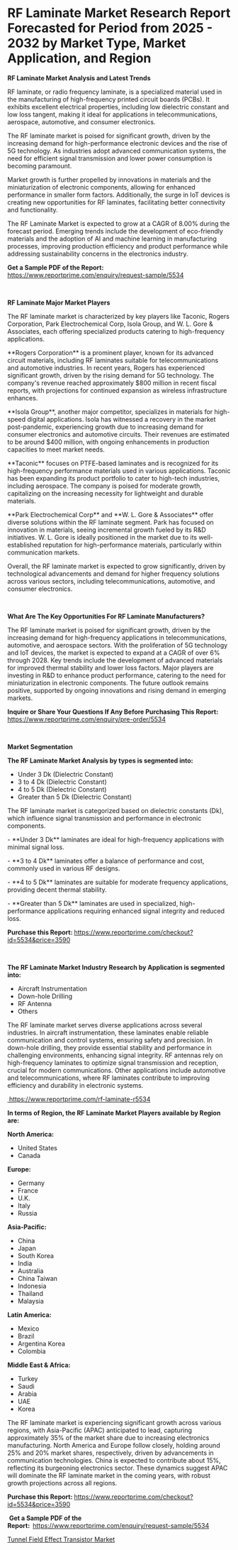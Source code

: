 <p><h1>RF Laminate Market Research Report Forecasted for Period from 2025 -  2032 by Market Type, Market Application, and Region</h1></p><p><strong>RF Laminate Market Analysis and Latest Trends</strong></p>
<p><p>RF laminate, or radio frequency laminate, is a specialized material used in the manufacturing of high-frequency printed circuit boards (PCBs). It exhibits excellent electrical properties, including low dielectric constant and low loss tangent, making it ideal for applications in telecommunications, aerospace, automotive, and consumer electronics.</p><p>The RF laminate market is poised for significant growth, driven by the increasing demand for high-performance electronic devices and the rise of 5G technology. As industries adopt advanced communication systems, the need for efficient signal transmission and lower power consumption is becoming paramount.</p><p>Market growth is further propelled by innovations in materials and the miniaturization of electronic components, allowing for enhanced performance in smaller form factors. Additionally, the surge in IoT devices is creating new opportunities for RF laminates, facilitating better connectivity and functionality.</p><p>The RF Laminate Market is expected to grow at a CAGR of 8.00% during the forecast period. Emerging trends include the development of eco-friendly materials and the adoption of AI and machine learning in manufacturing processes, improving production efficiency and product performance while addressing sustainability concerns in the electronics industry.</p></p>
<p><strong>Get a Sample PDF of the Report:&nbsp;</strong> <a href="https://www.reportprime.com/enquiry/request-sample/5534?utm_campaign=3513&utm_medium=2&utm_source=Github&utm_content=ia&utm_term=19032025&utm_id=rf-laminate">https://www.reportprime.com/enquiry/request-sample/5534</a></p>
<p>&nbsp;</p>
<p><strong>RF Laminate Major Market Players</strong></p>
<p><p>The RF laminate market is characterized by key players like Taconic, Rogers Corporation, Park Electrochemical Corp, Isola Group, and W. L. Gore & Associates, each offering specialized products catering to high-frequency applications.</p><p>**Rogers Corporation** is a prominent player, known for its advanced circuit materials, including RF laminates suitable for telecommunications and automotive industries. In recent years, Rogers has experienced significant growth, driven by the rising demand for 5G technology. The company's revenue reached approximately $800 million in recent fiscal reports, with projections for continued expansion as wireless infrastructure enhances.</p><p>**Isola Group**, another major competitor, specializes in materials for high-speed digital applications. Isola has witnessed a recovery in the market post-pandemic, experiencing growth due to increasing demand for consumer electronics and automotive circuits. Their revenues are estimated to be around $400 million, with ongoing enhancements in production capacities to meet market needs.</p><p>**Taconic** focuses on PTFE-based laminates and is recognized for its high-frequency performance materials used in various applications. Taconic has been expanding its product portfolio to cater to high-tech industries, including aerospace. The company is poised for moderate growth, capitalizing on the increasing necessity for lightweight and durable materials.</p><p>**Park Electrochemical Corp** and **W. L. Gore & Associates** offer diverse solutions within the RF laminate segment. Park has focused on innovation in materials, seeing incremental growth fueled by its R&D initiatives. W. L. Gore is ideally positioned in the market due to its well-established reputation for high-performance materials, particularly within communication markets.</p><p>Overall, the RF laminate market is expected to grow significantly, driven by technological advancements and demand for higher frequency solutions across various sectors, including telecommunications, automotive, and consumer electronics.</p></p>
<p>&nbsp;</p>
<p><strong>What Are The Key Opportunities For RF Laminate Manufacturers?</strong></p>
<p><p>The RF laminate market is poised for significant growth, driven by the increasing demand for high-frequency applications in telecommunications, automotive, and aerospace sectors. With the proliferation of 5G technology and IoT devices, the market is expected to expand at a CAGR of over 6% through 2028. Key trends include the development of advanced materials for improved thermal stability and lower loss factors. Major players are investing in R&D to enhance product performance, catering to the need for miniaturization in electronic components. The future outlook remains positive, supported by ongoing innovations and rising demand in emerging markets.</p></p>
<p><strong>Inquire or Share Your Questions If Any Before Purchasing This Report:</strong> <a href="https://www.reportprime.com/enquiry/pre-order/5534?utm_campaign=3513&utm_medium=2&utm_source=Github&utm_content=ia&utm_term=19032025&utm_id=rf-laminate">https://www.reportprime.com/enquiry/pre-order/5534</a></p>
<p>&nbsp;</p>
<p><strong>Market Segmentation</strong></p>
<p><strong>The RF Laminate Market Analysis by types is segmented into:</strong></p>
<p><ul><li>Under 3 Dk (Dielectric Constant)</li><li>3 to 4 Dk (Dielectric Constant)</li><li>4 to 5 Dk (Dielectric Constant)</li><li>Greater than 5 Dk (Dielectric Constant)</li></ul></p>
<p><p>The RF laminate market is categorized based on dielectric constants (Dk), which influence signal transmission and performance in electronic components. </p><p>- **Under 3 Dk** laminates are ideal for high-frequency applications with minimal signal loss.</p><p>- **3 to 4 Dk** laminates offer a balance of performance and cost, commonly used in various RF designs.</p><p>- **4 to 5 Dk** laminates are suitable for moderate frequency applications, providing decent thermal stability.</p><p>- **Greater than 5 Dk** laminates are used in specialized, high-performance applications requiring enhanced signal integrity and reduced loss.</p></p>
<p><strong>Purchase this Report:&nbsp;</strong><a href="https://www.reportprime.com/checkout?id=5534&price=3590&utm_campaign=3513&utm_medium=2&utm_source=Github&utm_content=ia&utm_term=19032025&utm_id=rf-laminate">https://www.reportprime.com/checkout?id=5534&price=3590</a></p>
<p>&nbsp;</p>
<p><strong>The RF Laminate Market Industry Research by Application is segmented into:</strong></p>
<p><ul><li>Aircraft Instrumentation</li><li>Down-hole Drilling</li><li>RF Antenna</li><li>Others</li></ul></p>
<p><p>The RF laminate market serves diverse applications across several industries. In aircraft instrumentation, these laminates enable reliable communication and control systems, ensuring safety and precision. In down-hole drilling, they provide essential stability and performance in challenging environments, enhancing signal integrity. RF antennas rely on high-frequency laminates to optimize signal transmission and reception, crucial for modern communications. Other applications include automotive and telecommunications, where RF laminates contribute to improving efficiency and durability in electronic systems.</p></p>
<p><a href="https://www.reportprime.com/rf-laminate-r5534?utm_campaign=3513&utm_medium=2&utm_source=Github&utm_content=ia&utm_term=19032025&utm_id=rf-laminate">&nbsp;https://www.reportprime.com/rf-laminate-r5534</a></p>
<p><strong>In terms of Region, the RF Laminate Market Players available by Region are:</strong></p>
<p>
    <p> <strong> North America: </strong>
        <ul>
            <li>United States</li>
            <li>Canada</li>
        </ul>
        </p> 
    <p> <strong> Europe: </strong>
        <ul>
            <li>Germany</li>
            <li>France</li>
            <li>U.K.</li>
            <li>Italy</li>
            <li>Russia</li>
        </ul>
        </p> 
    <p> <strong> Asia-Pacific: </strong>
        <ul>
            <li>China</li>
            <li>Japan</li>
            <li>South Korea</li>
            <li>India</li>
            <li>Australia</li>
            <li>China Taiwan</li>
            <li>Indonesia</li>
            <li>Thailand</li>
            <li>Malaysia</li>
        </ul>
        </p> 
    <p> <strong> Latin America: </strong>
        <ul>
            <li>Mexico</li>
            <li>Brazil</li>
            <li>Argentina Korea</li>
            <li>Colombia</li>
        </ul>
        </p> 
    <p> <strong> Middle East & Africa: </strong>
        <ul>
            <li>Turkey</li>
            <li>Saudi</li>
            <li>Arabia</li>
            <li>UAE</li>
            <li>Korea</li>
        </ul>
    </p>
    </p>
<p><p>The RF laminate market is experiencing significant growth across various regions, with Asia-Pacific (APAC) anticipated to lead, capturing approximately 35% of the market share due to increasing electronics manufacturing. North America and Europe follow closely, holding around 25% and 20% market shares, respectively, driven by advancements in communication technologies. China is expected to contribute about 15%, reflecting its burgeoning electronics sector. These dynamics suggest APAC will dominate the RF laminate market in the coming years, with robust growth projections across all regions.</p></p>
<p><strong>Purchase this Report: </strong><a href="https://www.reportprime.com/checkout?id=5534&price=3590&utm_campaign=3513&utm_medium=2&utm_source=Github&utm_content=ia&utm_term=19032025&utm_id=rf-laminate">https://www.reportprime.com/checkout?id=5534&price=3590</a></p>
<p>&nbsp;<strong>Get a Sample PDF of the Report:&nbsp;&nbsp;</strong><a href="https://www.reportprime.com/enquiry/request-sample/5534?utm_campaign=3513&utm_medium=2&utm_source=Github&utm_content=ia&utm_term=19032025&utm_id=rf-laminate">https://www.reportprime.com/enquiry/request-sample/5534</a></p>
<p><strong></strong></p>
<p><p><a href="https://github.com/shamstirroc7/Market-Research-Report-List-1/blob/main/tunnel-field-effect-transistor-market.md?utm_campaign=3513&utm_medium=2&utm_source=Github&utm_content=ia&utm_term=19032025&utm_id=rf-laminate">Tunnel Field Effect Transistor Market</a></p></p>